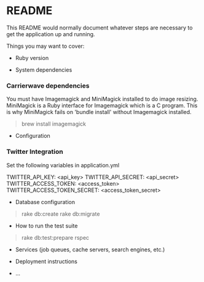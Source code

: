 # README

This README would normally document whatever steps are necessary to get the
application up and running.

Things you may want to cover:

* Ruby version

* System dependencies

### Carrierwave dependencies

You must have Imagemagick and MiniMagick installed to do image resizing. MiniMagick is a Ruby interface for Imagemagick which is a C program. This is why MiniMagick fails on 'bundle install' without Imagemagick installed.

> brew install imagemagick

* Configuration

### Twitter Integration

Set the following variables in application.yml

TWITTER_API_KEY: <api_key> 
TWITTER_API_SECRET: <api_secret>
TWITTER_ACCESS_TOKEN: <access_token>
TWITTER_ACCESS_TOKEN_SECRET: <access_token_secret>

* Database configuration

> rake db:create
> rake db:migrate

* How to run the test suite

> rake db:test:prepare
> rspec

* Services (job queues, cache servers, search engines, etc.)

* Deployment instructions

* ...
